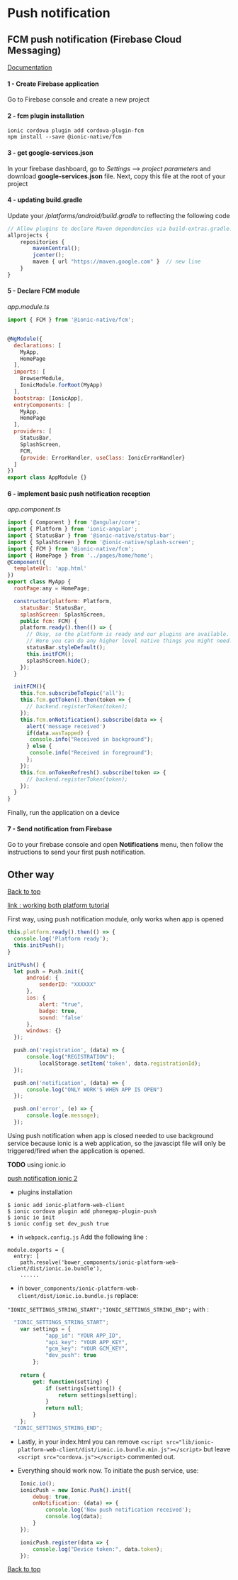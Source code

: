 # Push notification

## FCM push notification (Firebase Cloud Messaging)

[Documentation](#https://www.djamware.com/post/58a1378480aca7386754130a/ionic-2-fcm-push-notification)    

#### 1 - Create Firebase application

Go to Firebase console and create a new project

#### 2 - fcm plugin installation

```
ionic cordova plugin add cordova-plugin-fcm
npm install --save @ionic-native/fcm
```
#### 3 - get google-services.json

In your firebase dashboard, go to *Settings* --> *project parameters* and download **google-services.json** file. Next, copy this file at the root of your project 

#### 4 - updating build.gradle

Update your */platforms/android/build.gradle* to reflecting the following code

```javascript
// Allow plugins to declare Maven dependencies via build-extras.gradle.
allprojects {
    repositories {
        mavenCentral();
        jcenter();
        maven { url "https://maven.google.com" }  // new line
    }
}
```
#### 5 - Declare FCM module

*app.module.ts*

```javascript
import { FCM } from '@ionic-native/fcm';


@NgModule({
  declarations: [
    MyApp,
    HomePage
  ],
  imports: [
    BrowserModule,
    IonicModule.forRoot(MyApp)
  ],
  bootstrap: [IonicApp],
  entryComponents: [
    MyApp,
    HomePage
  ],
  providers: [
    StatusBar,
    SplashScreen,
    FCM,
    {provide: ErrorHandler, useClass: IonicErrorHandler}
  ]
})
export class AppModule {}
```

#### 6 - implement basic push notification reception

*app.component.ts*

```javascript
import { Component } from '@angular/core';
import { Platform } from 'ionic-angular';
import { StatusBar } from '@ionic-native/status-bar';
import { SplashScreen } from '@ionic-native/splash-screen';
import { FCM } from '@ionic-native/fcm';
import { HomePage } from '../pages/home/home';
@Component({
  templateUrl: 'app.html'
})
export class MyApp {
  rootPage:any = HomePage;

  constructor(platform: Platform, 
    statusBar: StatusBar, 
    splashScreen: SplashScreen,
    public fcm: FCM) {
    platform.ready().then(() => {
      // Okay, so the platform is ready and our plugins are available.
      // Here you can do any higher level native things you might need.
      statusBar.styleDefault();
      this.initFCM();
      splashScreen.hide();
    });
  }

  initFCM(){
    this.fcm.subscribeToTopic('all');
    this.fcm.getToken().then(token => {
      // backend.registerToken(token);
    });
    this.fcm.onNotification().subscribe(data => {
      alert('message received')
      if(data.wasTapped) {
       console.info("Received in background");
      } else {
       console.info("Received in foreground");
      };
    });
    this.fcm.onTokenRefresh().subscribe(token => {
      // backend.registerToken(token);
    });
  }
}
```

Finally, run the application on a device

#### 7 - Send notification from Firebase

Go to your firebase console and open **Notifications** menu, then follow the instructions to send your first push notification. 

## Other way
[Back to top](#push-notification) 

[link : working both platform tutorial](https://medium.com/@ankushaggarwal/push-notifications-in-ionic-2-658461108c59#.tqfzfx5dd)

First way, using push notification module, only works when app is opened

```javascript
this.platform.ready().then(() => {
  console.log('Platform ready');
  this.initPush();
}

initPush() {
  let push = Push.init({
      android: {
          senderID: "XXXXXX"
      },
      ios: {
          alert: "true",
          badge: true,
          sound: 'false'
      },
      windows: {}
  });

  push.on('registration', (data) => {
      console.log("REGISTRATION");
          localStorage.setItem('token', data.registrationId);
  });

  push.on('notification', (data) => {
      console.log("ONLY WORK'S WHEN APP IS OPEN")
  });

  push.on('error', (e) => {
      console.log(e.message);
  });
```

Using push notification when app is closed needed to use background service because ionic is a web application, so the javascipt file will only be triggered/fired when the application is opened.

**TODO** using ionic.io

[push notification ionic 2](http://ionicframework.com/docs/v2/native/Push/)    

- plugins installation
```
$ ionic add ionic-platform-web-client
$ ionic cordova plugin add phonegap-plugin-push
$ ionic io init
$ ionic config set dev_push true
```

- in ```webpack.config.js``` Add the following line :

```
module.exports = {
  entry: [
    path.resolve('bower_components/ionic-platform-web-client/dist/ionic.io.bundle'),
    ......
```

- in ```bower_components/ionic-platform-web-client/dist/ionic.io.bundle.js``` replace:

```"IONIC_SETTINGS_STRING_START";"IONIC_SETTINGS_STRING_END";``` with :

```javascript
  "IONIC_SETTINGS_STRING_START";
    var settings = {
            "app_id": "YOUR APP_ID",
            "api_key": "YOUR APP_KEY",
            "gcm_key": "YOUR GCM_KEY",
            "dev_push": true
        };
        
    return {
        get: function(setting) {
            if (settings[setting]) {
                return settings[setting];
            }
            return null;
        }
    };
  "IONIC_SETTINGS_STRING_END";
``` 

- Lastly, in your index.html you can remove ```<script src="lib/ionic-platform-web-client/dist/ionic.io.bundle.min.js"></script>``` but leave ```<script src="cordova.js"></script>``` commented out.

- Everything should work now. To initiate the push service, use:

```javascript
    Ionic.io();
    ionicPush = new Ionic.Push().init({
        debug: true,
        onNotification: (data) => {
            console.log('New push notification received');
            console.log(data);
        }
    });

    ionicPush.register(data => {
        console.log("Device token:", data.token);
    });
```
[Back to top](#push-notification) 
